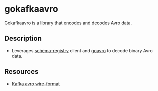 # gokafkaavro

Gokafkaavro is a library that encodes and decodes Avro data.


## Description

* Leverages [schema-registry](github.com/lensesio/schema-registry) client and [goavro](github.com/linkedin/goavro) 
to decode binary Avro data.
 
 ## Resources
 * [Kafka avro wire-format](https://docs.confluent.io/current/schema-registry/serializer-formatter.html#wire-format)





